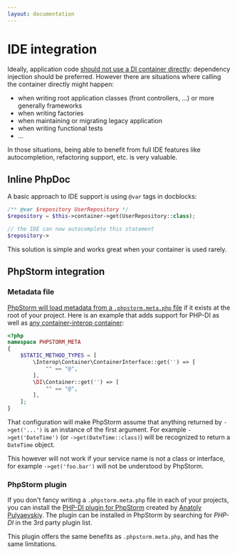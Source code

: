 ```yaml
---
layout: documentation
---
```


# IDE integration

Ideally, application code [should not use a DI container directly](best-practices.md): dependency injection should be preferred. However there are situations where calling the container directly might happen:

- when writing root application classes (front controllers, …) or more generally frameworks
- when writing factories
- when maintaining or migrating legacy application
- when writing functional tests
- ...

In those situations, being able to benefit from full IDE features like autocompletion, refactoring support, etc. is very valuable.

## Inline PhpDoc

A basic approach to IDE support is using `@var` tags in docblocks:

```php
/** @var $repository UserRepository */
$repository = $this->container->get(UserRepository::class);

// the IDE can now autocomplete this statement
$repository->
```

This solution is simple and works great when your container is used rarely.

## PhpStorm integration

### Metadata file

[PhpStorm will load metadata from a `.phpstorm.meta.php` file](https://confluence.jetbrains.com/display/PhpStorm/PhpStorm+Advanced+Metadata) if it exists at the root of your project. Here is an example that adds support for PHP-DI as well as [any container-interop container](https://github.com/container-interop/container-interop#compatible-projects):

```php
<?php
namespace PHPSTORM_META
{
    $STATIC_METHOD_TYPES = [
        \Interop\Container\ContainerInterface::get('') => [
            "" == "@",
        ],
        \DI\Container::get('') => [
            "" == "@",
        ],
    ];
}
```

That configuration will make PhpStorm assume that anything returned by `->get('...')` is an instance of the first argument. For example `->get('DateTime')` (or `->get(DateTime::class)`) will be recognized to return a `DateTime` object.

This however will not work if your service name is not a class or interface, for example `->get('foo.bar')` will not be understood by PhpStorm.

### PhpStorm plugin

If you don't fancy writing a `.phpstorm.meta.php` file in each of your projects, you can install the [PHP-DI plugin for PhpStorm](https://github.com/pulyaevskiy/phpstorm-phpdi) created by [Anatoly Pulyaevskiy](https://github.com/pulyaevskiy). The plugin can be installed in PhpStorm by searching for *PHP-DI* in the 3rd party plugin list.

This plugin offers the same benefits as `.phpstorm.meta.php`, and has the same limitations.
